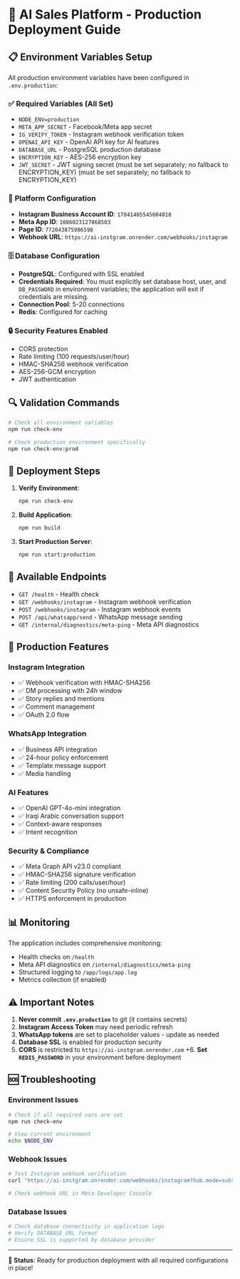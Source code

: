 # 🚀 AI Sales Platform - Production Deployment Guide

## 📋 Environment Variables Setup

All production environment variables have been configured in `.env.production`:

### ✅ **Required Variables (All Set)**
- `NODE_ENV=production`
- `META_APP_SECRET` - Facebook/Meta app secret
- `IG_VERIFY_TOKEN` - Instagram webhook verification token
- `OPENAI_API_KEY` - OpenAI API key for AI features
- `DATABASE_URL` - PostgreSQL production database
- `ENCRYPTION_KEY` - AES-256 encryption key
- `JWT_SECRET` - JWT signing secret (must be set separately; no fallback to ENCRYPTION_KEY) (must be set separately; no fallback to ENCRYPTION_KEY)

### 📱 **Platform Configuration**
- **Instagram Business Account ID**: `17841405545604018`
- **Meta App ID**: `1086023127068503`
- **Page ID**: `772043875986598`
- **Webhook URL**: `https://ai-instgram.onrender.com/webhooks/instagram`

### 🗄️ **Database Configuration**
- **PostgreSQL**: Configured with SSL enabled
- **Credentials Required**: You must explicitly set database host, user, and `DB_PASSWORD` in environment variables; the application will exit if credentials are missing.
- **Connection Pool**: 5-20 connections
- **Redis**: Configured for caching

### 🔒 **Security Features Enabled**
- CORS protection
- Rate limiting (100 requests/user/hour)
- HMAC-SHA256 webhook verification
- AES-256-GCM encryption
- JWT authentication

## 🔍 **Validation Commands**

```bash
# Check all environment variables
npm run check-env

# Check production environment specifically  
npm run check-env:prod
```

## 🚀 **Deployment Steps**

1. **Verify Environment**:
   ```bash
   npm run check-env
   ```

2. **Build Application**:
   ```bash
   npm run build
   ```

3. **Start Production Server**:
   ```bash
   npm run start:production
   ```

## 📡 **Available Endpoints**

- `GET /health` - Health check
- `GET /webhooks/instagram` - Instagram webhook verification
- `POST /webhooks/instagram` - Instagram webhook events
- `POST /api/whatsapp/send` - WhatsApp message sending
- `GET /internal/diagnostics/meta-ping` - Meta API diagnostics

## 🔧 **Production Features**

### **Instagram Integration**
- ✅ Webhook verification with HMAC-SHA256
- ✅ DM processing with 24h window
- ✅ Story replies and mentions
- ✅ Comment management
- ✅ OAuth 2.0 flow

### **WhatsApp Integration**  
- ✅ Business API integration
- ✅ 24-hour policy enforcement
- ✅ Template message support
- ✅ Media handling

### **AI Features**
- ✅ OpenAI GPT-4o-mini integration
- ✅ Iraqi Arabic conversation support
- ✅ Context-aware responses
- ✅ Intent recognition

### **Security & Compliance**
- ✅ Meta Graph API v23.0 compliant
- ✅ HMAC-SHA256 signature verification
- ✅ Rate limiting (200 calls/user/hour)
- ✅ Content Security Policy (no unsafe-inline)
- ✅ HTTPS enforcement in production

## 📊 **Monitoring**

The application includes comprehensive monitoring:
- Health checks on `/health`
- Meta API diagnostics on `/internal/diagnostics/meta-ping`
- Structured logging to `/app/logs/app.log`
- Metrics collection (if enabled)

## ⚠️ **Important Notes**

1. **Never commit `.env.production`** to git (it contains secrets)
2. **Instagram Access Token** may need periodic refresh
3. **WhatsApp tokens** are set to placeholder values - update as needed
4. **Database SSL** is enabled for production security
 5. **CORS** is restricted to `https://ai-instgram.onrender.com`
+6. **Set `REDIS_PASSWORD`** in your environment before deployment

## 🆘 **Troubleshooting**

### Environment Issues
```bash
# Check if all required vars are set
npm run check-env

# View current environment
echo $NODE_ENV
```

### Webhook Issues
```bash
# Test Instagram webhook verification
curl "https://ai-instgram.onrender.com/webhooks/instagram?hub.mode=subscribe&hub.verify_token=YOUR_TOKEN&hub.challenge=test"

# Check webhook URL in Meta Developer Console
```

### Database Issues
```bash
# Check database connectivity in application logs
# Verify DATABASE_URL format
# Ensure SSL is supported by database provider
```

---

**🎯 Status**: Ready for production deployment with all required configurations in place!
